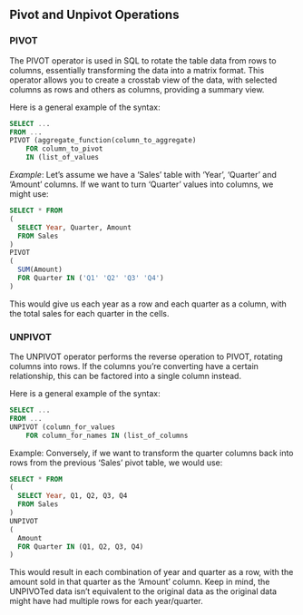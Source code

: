 ## Pivot and Unpivot Operations
### PIVOT
The PIVOT operator is used in SQL to rotate the table data from rows to columns, essentially transforming the data into a matrix format. This operator allows you to create a crosstab view of the data, with selected columns as rows and others as columns, providing a summary view.

Here is a general example of the syntax:

```SQL
SELECT ...
FROM ...
PIVOT (aggregate_function(column_to_aggregate)
    FOR column_to_pivot 
    IN (list_of_values
```
*Example*: Let’s assume we have a ‘Sales’ table with ‘Year’, ‘Quarter’ and ‘Amount’ columns. If we want to turn ‘Quarter’ values into columns, we might use:

```SQL
SELECT * FROM 
(
  SELECT Year, Quarter, Amount
  FROM Sales
) 
PIVOT 
(
  SUM(Amount)
  FOR Quarter IN ('Q1' 'Q2' 'Q3' 'Q4')
)
```
This would give us each year as a row and each quarter as a column, with the total sales for each quarter in the cells.

### UNPIVOT
The UNPIVOT operator performs the reverse operation to PIVOT, rotating columns into rows. If the columns you’re converting have a certain relationship, this can be factored into a single column instead.

Here is a general example of the syntax:

```SQL
SELECT ...
FROM ...
UNPIVOT (column_for_values 
    FOR column_for_names IN (list_of_columns
```
Example: Conversely, if we want to transform the quarter columns back into rows from the previous ‘Sales’ pivot table, we would use:

```SQL
SELECT * FROM 
(
  SELECT Year, Q1, Q2, Q3, Q4
  FROM Sales
) 
UNPIVOT 
(
  Amount
  FOR Quarter IN (Q1, Q2, Q3, Q4)
)
```
This would result in each combination of year and quarter as a row, with the amount sold in that quarter as the ‘Amount’ column. Keep in mind, the UNPIVOTed data isn’t equivalent to the original data as the original data might have had multiple rows for each year/quarter.